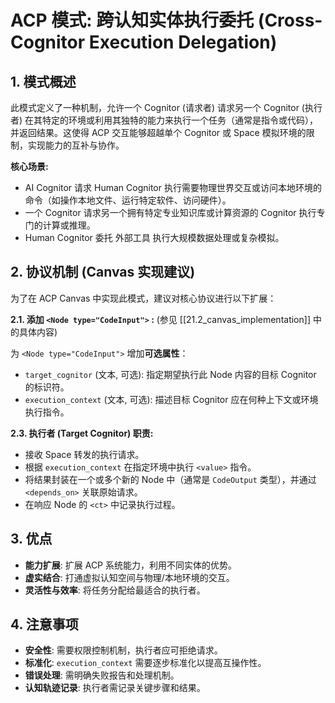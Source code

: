 # ACP 模式: 跨认知实体执行委托 (Cross-Cognitor Execution Delegation)

## 1. 模式概述

此模式定义了一种机制，允许一个 Cognitor (请求者) 请求另一个 Cognitor (执行者) 在其特定的环境或利用其独特的能力来执行一个任务（通常是指令或代码），并返回结果。这使得 ACP 交互能够超越单个 Cognitor 或 Space 模拟环境的限制，实现能力的互补与协作。

**核心场景:**
*   AI Cognitor 请求 Human Cognitor 执行需要物理世界交互或访问本地环境的命令（如操作本地文件、运行特定软件、访问硬件）。
*   一个 Cognitor 请求另一个拥有特定专业知识库或计算资源的 Cognitor 执行专门的计算或推理。
*   Human Cognitor 委托 外部工具 执行大规模数据处理或复杂模拟。

## 2. 协议机制 (Canvas 实现建议)

为了在 ACP Canvas 中实现此模式，建议对核心协议进行以下扩展：

**2.1. 添加 `<Node type="CodeInput">` :**
   (参见 [[21.2_canvas_implementation]] 中的具体内容)

   为 `<Node type="CodeInput">` 增加**可选属性**：

   *   `target_cognitor` (文本, 可选): 指定期望执行此 Node 内容的目标 Cognitor 的标识符。
   *   `execution_context` (文本, 可选): 描述目标 Cognitor 应在何种上下文或环境执行指令。

**2.3. 执行者 (Target Cognitor) 职责:**

*   接收 Space 转发的执行请求。
*   根据 `execution_context` 在指定环境中执行 `<value>` 指令。
*   将结果封装在一个或多个新的 Node 中（通常是 `CodeOutput` 类型），并通过 `<depends_on>` 关联原始请求。
*   在响应 Node 的 `<ct>` 中记录执行过程。

## 3. 优点

*   **能力扩展**: 扩展 ACP 系统能力，利用不同实体的优势。
*   **虚实结合**: 打通虚拟认知空间与物理/本地环境的交互。
*   **灵活性与效率**: 将任务分配给最适合的执行者。

## 4. 注意事项

*   **安全性**: 需要权限控制机制，执行者应可拒绝请求。
*   **标准化**: `execution_context` 需要逐步标准化以提高互操作性。
*   **错误处理**: 需明确失败报告和处理机制。
*   **认知轨迹记录**: 执行者需记录关键步骤和结果。

